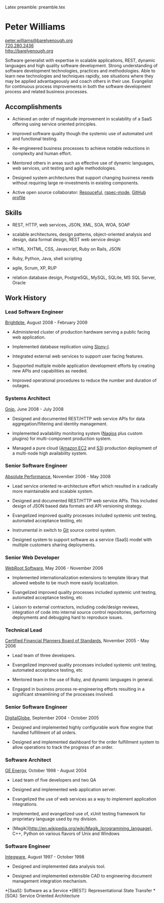 Latex preamble: preamble.tex

Peter Williams
==============

[peter.williams@barelyenough.org](mailto:peter.williams@barelyenough.org)  
[720.280.2436](tel:+1.720.280.2436)  
<http://barelyenough.org>

Software generalist with expertise in scalable applications, REST,
dynamic languages and high quality software development.  Strong
understanding of software development technologies, practices and
methodologies.  Able to learn new technologies and techniques rapidly,
see situations where they may be applied advantageously and coach
others in their use.  Evangelist for continuous process improvements
in both the software development process and related business
processes.


Accomplishments
---------------

 * Achieved an order of magnitude improvement in scalability of a SaaS
   offering using service oriented principles.

 * Improved software quality though the systemic use of automated unit
   and functional testing.

 * Re-engineered business processes to achieve notable reductions in
   complexity and human effort.

 * Mentored others in areas such as effective use of dynamic
   languages, web services, unit testing and agile methodologies.

 * Designed system architectures that support changing business needs
   without requiring large re-investments in existing components.

 * Active open source collaborator: [Resouceful](http://github.com/paul/resourceful/tree/master),
   [rspec-mode](http://pezra.barelyenough.org/projects/rspec-mode), [GitHub profile](http://github.com/pezra)


Skills
-------

 * REST, HTTP, web services, JSON, XML, SOA, WOA, SOAP

 * scalable architectures, design patterns, object-oriented analysis
   and design, data format design, REST web service design

 * HTML, XHTML, CSS, Javascript, Ruby on Rails, JSON

 * Ruby, Python, Java, shell scripting

 * agile, Scrum, XP, RUP

 * relation database design, PostgreSQL, MySQL, SQLite, MS SQL Server,
   Oracle


Work History
------------

### Lead Software Engineer

[Brightkite](http://brightkite.com), August 2008 - February 2009

 * Administered cluster of production hardware serving a public facing
   web application.

 * Implemented database replication using [Slony-I](http://slony.info/).

 * Integrated external web services to support user facing features.

 * Supported multiple mobile application development efforts by
   creating new APIs and capabilities as needed.
 
 * Improved operational procedures to reduce the number and duration of
   outages.

### Systems Architect

[Gnip](http://gnipcentral.com), June 2008 - July 2008

 * Designed and documented REST/HTTP web service APIs for data
   aggregation/filtering and identity management.

 * Implemented availability monitoring system
   ([Nagios](http://www.nagios.org/) plus custom plugins) for
   multi-component production system.

 * Managed a pure cloud ([Amazon EC2](http://www.amazon.com/gp/browse.html?node=201590011) and
   [S3](http://www.amazon.com/gp/browse.html?node=16427261)) production
   deployment of a multi-node high availability system.

### Senior Software Engineer  

[Absolute Performance](http://www.absolute-performance.com/), November 2006 - May 2008

 * Lead service oriented re-architecture effort which resulted in a
   radically more maintainable and scalable system.

 * Designed and documented REST/HTTP web service APIs.  This included
   design of JSON based data formats and API versioning strategy.

 * Evangelized improved quality processes included systemic unit
   testing, automated acceptance testing, etc

 * Instrumental in switch to [Git](http://git.or.cz/) source control
   system.

 * Designed system to support software as a service (SaaS) model with
   multiple customers sharing deployments.  

### Senior Web Developer  

[WebRoot Software](http://webroot.com), May 2006  - November 2006

 * Implemented internationalization extensions to template library
   that allowed website to be much more easily localization.

 * Evangelized improved quality processes included systemic unit
   testing, automated acceptance testing, etc

 * Liaison to external contractors, including code/design reviews,
   integration of code into internal source control repositories,
   performing deployments and debugging hard to reproduce issues.

### Technical Lead  

[Certified Financial Planners Board of Standards](http://www.cfp.net/), November 2005 - May 2006

 * Lead team of three developers.

 * Evangelized improved quality processes included systemic unit
   testing, automated acceptance testing, etc

 * Mentored team in the use of Ruby, and dynamic languages in general.

 * Engaged in business process re-engineering efforts resulting in a
   significant streamlining of the processes involved.

### Senior Software Engineer  

[DigitalGlobe](http://digitalglobe.com/), September 2004 - October 2005

 * Designed and implemented highly configurable work flow engine that
   handled fulfillment of all orders.

 * Designed and implemented dashboard for the order fulfillment system
   to allow operations to track the progress of an order.

### Software Architect  

[GE Energy](http://www.gepower.com/), October 1998 - August 2004

 * Lead team of five developers and two QA

 * Designed and implemented web application server.

 * Evangelized the use of web services as a way to implement
   application integrations.

 * Implemented, and evangelized use of, xUnit testing framework for
   proprietary language used by my division.
   
 * [Magik](http://en.wikipedia.org/wiki/Magik_(programming_language),
   C++, Python on various flavors of Unix and Windows

### Software Engineer  

[Integware](http://integware.com/), August 1997 - October 1998

 * Designed and implemented data analysis tool.

 * Designed and implemented extensible CAD to engineering document
   management integration mechanism.


*[SaaS]: Software as a Service
*[REST]: Representational State Transfer
*[SOA]: Service Oriented Architecture
